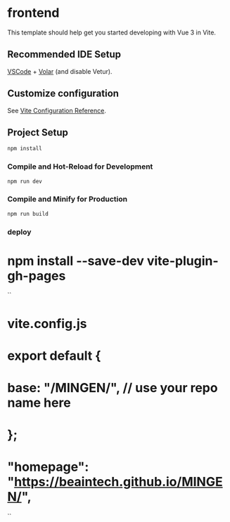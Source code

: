 # frontend

This template should help get you started developing with Vue 3 in Vite.

## Recommended IDE Setup

[VSCode](https://code.visualstudio.com/) + [Volar](https://marketplace.visualstudio.com/items?itemName=Vue.volar) (and disable Vetur).

## Customize configuration

See [Vite Configuration Reference](https://vite.dev/config/).

## Project Setup

```sh
npm install
```

### Compile and Hot-Reload for Development

```sh
npm run dev
```

### Compile and Minify for Production

```sh
npm run build
```

### deploy
# npm install --save-dev vite-plugin-gh-pages

``
# vite.config.js
# export default {
#   base: "/MINGEN/", // use your repo name here
# };

#   "homepage": "https://beaintech.github.io/MINGEN/",
  <!-- "scripts": {
    "dev": "vite",
    "build": "vite build",
    "preview": "vite preview",
    "deploy": "gh-pages -d dist"
  }, -->
``
